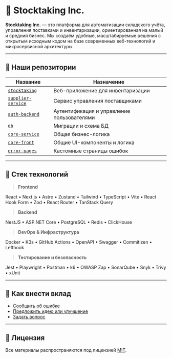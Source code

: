 # 🏢 Stocktaking Inc.

**Stocktaking Inc.** — это платформа для автоматизации складского учёта, управления поставками и инвентаризации, ориентированная на малый и средний бизнес. Мы создаём удобные, масштабируемые решения с открытым исходным кодом на базе современных веб-технологий и микросервисной архитектуры.

---

## 🧭 Наши репозитории

| Название | Назначение |
|---------|------------|
| [`stocktaking`](https://github.com/stocktaking-inc/stocktaking) | Веб-приложение для инвентаризации |
| [`supplier-service`](https://github.com/stocktaking-inc/supplier-service) | Сервис управления поставщиками |
| [`auth-backend`](https://github.com/stocktaking-inc/auth-backend) | Аутентификация и управление пользователями |
| [`db`](https://github.com/stocktaking-inc/db) | Миграции и схема БД |
| [`core-service`](https://github.com/stocktaking-inc/core-service) | Общая бизнес-логика |
| [`core-front`](https://github.com/stocktaking-inc/core-front) | Общие UI-компоненты и логика |
| [`error-pages`](https://github.com/stocktaking-inc/error-pages) | Кастомные страницы ошибок |

---

## 🧱 Стек технологий

> **Frontend**

React • Next.js • Astro • Zustand • Tailwind • TypeScript • Vite • React Hook Form • Zod • React Router • TanStack Query

> **Backend**

NestJS • ASP.NET Core • PostgreSQL • Redis • ClickHouse

> **DevOps & Инфраструктура**

Docker • K3s • GitHub Actions • OpenAPI • Swagger • Commitizen • Lefthook

> **Тестирование и безопасность**

Jest • Playwright • Postman • k6 • OWASP Zap • SonarQube • Snyk • Trivy • xUnit

---

## 🤝 Как внести вклад

- [Сообщить об ошибке](https://github.com/stocktaking-inc/.github/issues/new?template=bug_report.md)
- [Предложить идею или улучшение](https://github.com/stocktaking-inc/.github/issues/new?template=feature_request.md)
- [Задать вопрос](https://github.com/stocktaking-inc/.github/issues/new?template=question.md)

---

## 📜 Лицензия

Все материалы распространяются под лицензией [MIT](LICENSE).
